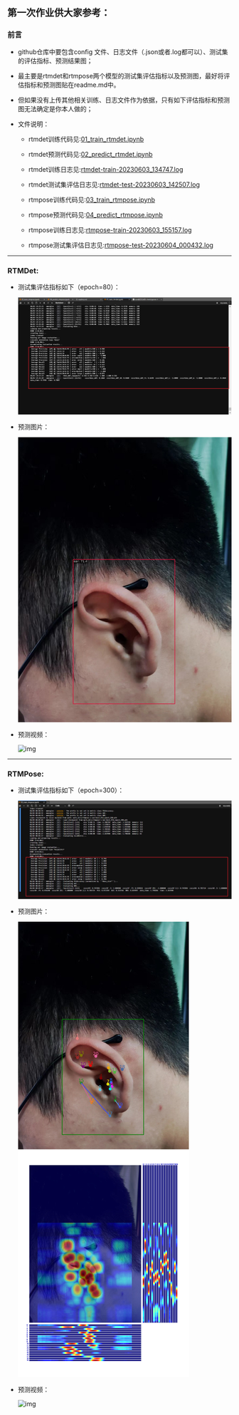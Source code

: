 ## 第一次作业供大家参考：

### 前言
- github仓库中要包含config 文件、日志文件（.json或者.log都可以）、测试集的评估指标、预测结果图；

- 最主要是rtmdet和rtmpose两个模型的测试集评估指标以及预测图，最好将评估指标和预测图贴在readme.md中。

- 但如果没有上传其他相关训练、日志文件作为依据，只有如下评估指标和预测图无法确定是你本人做的；

- 文件说明：

  - rtmdet训练代码见:[01_train_rtmdet.ipynb](01_train_rtmdet.ipynb)

  - rtmdet预测代码见:[02_predict_rtmdet.ipynb](02_predict_rtmdet.ipynb)

  - rtmdet训练日志见:[rtmdet-train-20230603_134747.log](rtmdet-train-20230603_134747.log)

  - rtmdet测试集评估日志见:[rtmdet-test-20230603_142507.log](rtmdet-test-20230603_142507.log)

  - rtmpose训练代码见:[03_train_rtmpose.ipynb](03_train_rtmpose.ipynb)

  - rtmpose预测代码见:[04_predict_rtmpose.ipynb](04_predict_rtmpose.ipynb)

  - rtmpose训练日志见:[rtmpose-train-20230603_155157.log](rtmpose-train-20230603_155157.log)

  - rtmpose测试集评估日志见:[rtmpose-test-20230604_000432.log](rtmpose-test-20230604_000432.log)

---

### RTMDet:

- 测试集评估指标如下（epoch=80）：

  ![img](&temp/rtmdet_test.jpg)

- 预测图片：

  ![img](mmdetection/outputs/vis/hxsEar.jpg)

- 预测视频：

  ![img](&temp/det_my_ear.gif)
---


### RTMPose:

- 测试集评估指标如下（epoch=300）：

  ![img](&temp/rtmpose_test.jpg)

- 预测图片：

  ![img](mmpose/outputs/hxsEar.jpg)

- 预测视频：

  ![img](https://media.giphy.com/media/v1.Y2lkPTc5MGI3NjExMjk5NThjMDBlYjJjYzJjN2E4ODU1ZjFkNDQ2MzYxMTU3N2U5YmM3MCZlcD12MV9pbnRlcm5hbF9naWZzX2dpZklkJmN0PWc/WSDHCCrcMDiQ8k3yjv/giphy-downsized-large.gif)


